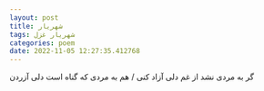 ```yaml
---
layout: post
title: شهریار
tags: شهریار غزل
categories: poem
date: 2022-11-05 12:27:35.412768
---
```


گر به مردی نشد از غم دلی آزاد کنی / هم به مردی که گناه است دلی آزردن